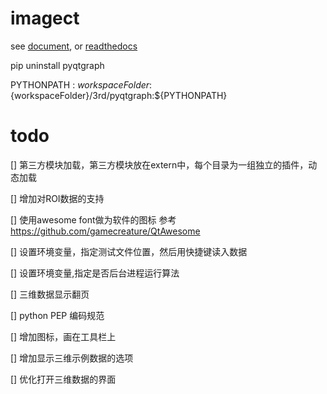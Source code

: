 # imagect

see [document](./doc/source/contents.md), or [readthedocs](https://imagect.readthedocs.io/en/latest/)


pip uninstall pyqtgraph

PYTHONPATH : ${workspaceFolder}:${workspaceFolder}/3rd/pyqtgraph:${PYTHONPATH}

# todo

[] 第三方模块加载，第三方模块放在extern中，每个目录为一组独立的插件，动态加载

[] 增加对ROI数据的支持

[] 使用awesome font做为软件的图标 参考 https://github.com/gamecreature/QtAwesome

[] 设置环境变量，指定测试文件位置，然后用快捷键读入数据

[] 设置环境变量,指定是否后台进程运行算法

[] 三维数据显示翻页

[] python PEP 编码规范

[] 增加图标，画在工具栏上

[] 增加显示三维示例数据的选项

[] 优化打开三维数据的界面